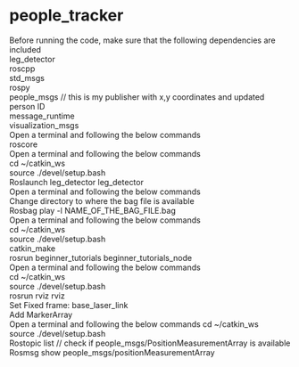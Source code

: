 # people_tracker
Before running the code, make sure that the following dependencies are included  
leg_detector  
roscpp  
std_msgs  
rospy  
people_msgs 	// this is my publisher with x,y coordinates and updated person ID  
message_runtime  
visualization_msgs  
Open a terminal and following the below commands  
roscore  
Open a terminal and following the below commands  
cd ~/catkin_ws  
source ./devel/setup.bash  
Roslaunch leg_detector leg_detector  
Open a terminal and following the below commands  
Change directory to where the bag file is available  
Rosbag play -l NAME_OF_THE_BAG_FILE.bag  
Open a terminal and following the below commands  
cd ~/catkin_ws  
source ./devel/setup.bash  
catkin_make  
rosrun beginner_tutorials beginner_tutorials_node  
Open a terminal and following the below commands  
cd ~/catkin_ws  
source ./devel/setup.bash  
rosrun rviz rviz  
Set Fixed frame: base_laser_link  
Add MarkerArray  
Open a terminal and following the below commands
cd ~/catkin_ws  
source ./devel/setup.bash  
Rostopic list // check if people_msgs/PositionMeasurementArray is available  
Rosmsg show people_msgs/positionMeasurementArray  

